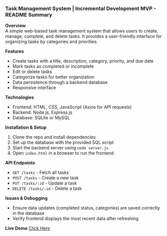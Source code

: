 ### Task Management System | Incremental Development MVP - README Summary

**Overview**  
A simple web-based task management system that allows users to create, manage, complete, and delete tasks. It provides a user-friendly interface for organizing tasks by categories and priorities.

**Features**  
- Create tasks with a title, description, category, priority, and due date  
- Mark tasks as completed or incomplete  
- Edit or delete tasks  
- Categorize tasks for better organization  
- Data persistence through a backend database  
- Responsive interface

**Technologies**  
- Frontend: HTML, CSS, JavaScript (Axios for API requests)  
- Backend: Node.js, Express.js  
- Database: SQLite or MySQL

**Installation & Setup**  
1. Clone the repo and install dependencies  
2. Set up the database with the provided SQL script  
3. Start the backend server using `node server.js`  
4. Open `index.html` in a browser to run the frontend  

**API Endpoints**  
- `GET /tasks` - Fetch all tasks  
- `POST /tasks` - Create a new task  
- `PUT /tasks/:id` - Update a task  
- `DELETE /tasks/:id` - Delete a task

**Issues & Debugging**  
- Ensure data updates (completed status, categories) are saved correctly in the database  
- Verify frontend displays the most recent data after refreshing

**Live Demo**
[Click Here](https://kupiso.github.io/todo-list/)

